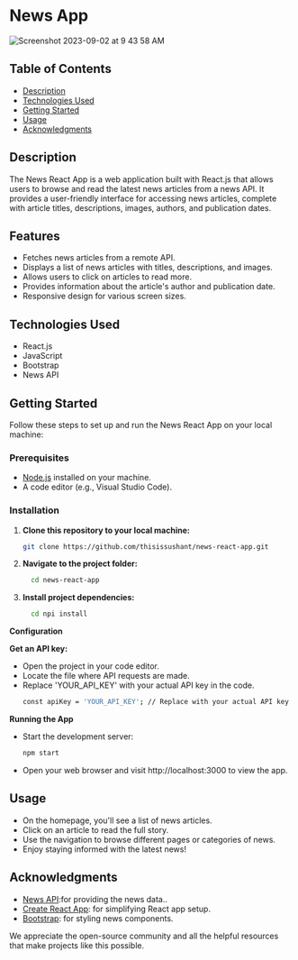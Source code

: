 # News App

![Screenshot 2023-09-02 at 9 43 58 AM](https://github.com/thisissushant/daily-news/assets/82133186/b028d49b-1235-4d2f-a632-7c26dbd6c190)

## Table of Contents

- [Description](#description)
- [Technologies Used](#technologies-used)
- [Getting Started](#getting-started)
- [Usage](#usage)
- [Acknowledgments](#acknowledgments)

## Description

The News React App is a web application built with React.js that allows users to browse and read the latest news articles from a news API. It provides a user-friendly interface for accessing news articles, complete with article titles, descriptions, images, authors, and publication dates.

## Features

- Fetches news articles from a remote API.
- Displays a list of news articles with titles, descriptions, and images.
- Allows users to click on articles to read more.
- Provides information about the article's author and publication date.
- Responsive design for various screen sizes.

## Technologies Used

- React.js
- JavaScript
- Bootstrap
- News API 

## Getting Started

Follow these steps to set up and run the News React App on your local machine:

### Prerequisites

- [Node.js](https://nodejs.org/) installed on your machine.
- A code editor (e.g., Visual Studio Code).

### Installation

1. **Clone this repository to your local machine:**

   ```bash
   git clone https://github.com/thisissushant/news-react-app.git

2. **Navigate to the project folder:**

   ```bash
     cd news-react-app
   
3. **Install project dependencies:**

   ```bash
     cd npi install
   
**Configuration**

**Get an API key:**

- Open the project in your code editor.
- Locate the file where API requests are made.
- Replace 'YOUR_API_KEY' with your actual API key in the code.
  ```bash
  const apiKey = 'YOUR_API_KEY'; // Replace with your actual API key

**Running the App**
- Start the development server:
  ```bash
  npm start

- Open your web browser and visit http://localhost:3000 to view the app.




## Usage

- On the homepage, you'll see a list of news articles.
- Click on an article to read the full story.
- Use the navigation to browse different pages or categories of news.
- Enjoy staying informed with the latest news!

## Acknowledgments

- [News API](https://newsapi.org/):for providing the news data..
- [Create React App](https://react.dev/): for simplifying React app setup.
- [Bootstrap](https://getbootstrap.com/): for styling news components.

We appreciate the open-source community and all the helpful resources that make projects like this possible.
